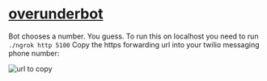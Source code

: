# <a href="https://rhildred.github.io/overunderbot">overunderbot</a>

Bot chooses a number. You guess. To run this on localhost you need to run `./ngrok http 5100` Copy the https forwarding url into your twilio messaging phone number:

![url to copy](https://rhildred.github.io/buildyourownadventurebot/imagesforREADME/TwilioSelectPhoneNumber.png "url to copy")
